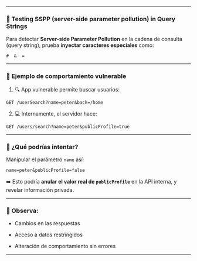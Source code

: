 
---

### 🧪 Testing SSPP (server-side parameter pollution) in Query Strings 

Para detectar **Server-side Parameter Pollution** en la cadena de consulta (query string), prueba **inyectar caracteres especiales** como:

```
#  &  =
```

---

### 🎯 Ejemplo de comportamiento vulnerable

1. 🔍 App vulnerable permite buscar usuarios:
    

```
GET /userSearch?name=peter&back=/home
```

2. 💻 Internamente, el servidor hace:
    

```
GET /users/search?name=peter&publicProfile=true
```

---

### 🧨 ¿Qué podrías intentar?

Manipular el parámetro `name` así:

```
name=peter&publicProfile=false
```

➡️ Esto podría **anular el valor real de `publicProfile`** en la API interna, y revelar información privada.

---

### 📌 Observa:

- Cambios en las respuestas
    
- Acceso a datos restringidos
    
- Alteración de comportamiento sin errores
    

---

